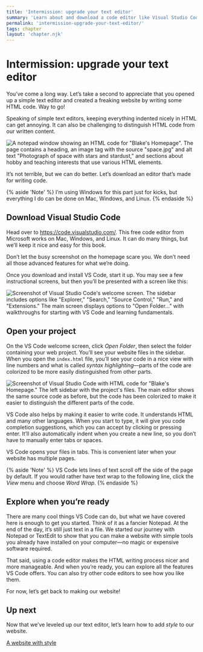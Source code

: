 ```yaml
---
title: 'Intermission: upgrade your text editor'
summary: 'Learn about and download a code editor like Visual Studio Code that provides syntax highlighting and other features specifically for coding.'
permalink: 'intermission-upgrade-your-text-editor/'
tags: chapter
layout: 'chapter.njk'
---
```


# Intermission: upgrade your text editor

You’ve come a long way. Let’s take a second to appreciate that you opened up a simple text editor and created a freaking website by writing some HTML code. Way to go!

Speaking of simple text editors, keeping everything indented nicely in HTML can get annoying. It can also be challenging to distinguish HTML code from our written content.

![A notepad window showing an HTML code for "Blake's Homepage". The page contains a heading, an image tag with the source "space.jpg" and alt text "Photograph of space with stars and stardust," and sections about hobby and teaching interests that use various HTML elements.](/assets/img/code-editor-1.webp)

It’s not terrible, but we can do better. Let’s download an editor that’s made for writing code.

{% aside 'Note' %}
I’m using Windows for this part just for kicks, but everything I do can be done on Mac, Windows, and Linux.
{% endaside %}

## Download Visual Studio Code

Head over to <https://code.visualstudio.com/>. This free code editor from Microsoft works on Mac, Windows, and Linux. It can do many things, but we’ll keep it nice and easy for this book.

Don’t let the busy screenshot on the homepage scare you. We don’t need all those advanced features for what we’re doing.

Once you download and install VS Code, start it up. You may see a few instructional screens, but then you’ll be presented with a screen like this:

![Screenshot of Visual Studio Code's welcome screen. The sidebar includes options like "Explorer," "Search," "Source Control," "Run," and "Extensions." The main screen displays options to "Open Folder..." with walkthroughs for starting with VS Code and learning fundamentals.](/assets/img/code-editor-2.webp)

## Open your project

On the VS Code welcome screen, click _Open Folder_, then select the folder containing your web project. You’ll see your website files in the sidebar. When you open the `index.html` file, you’ll see your code in a nice view with line numbers and what is called _syntax highlighting_—parts of the code are colorized to be more easily distinguished from other parts.

![Screenshot of Visual Studio Code with HTML code for "Blake's Homepage." The left sidebar with the project's files. The main editor shows the same source code as before, but the code has been colorized to make it easier to distinguish the different parts of the code.](/assets/img/code-editor-3.webp)

VS Code also helps by making it easier to write code. It understands HTML and many other languages. When you start to type, it will give you code completion suggestions, which you can accept by clicking or pressing enter. It’ll also automatically indent when you create a new line, so you don’t have to manually enter tabs or spaces.

VS Code opens your files in tabs. This is convenient later when your website has multiple pages.

{% aside 'Note' %}
VS Code lets lines of text scroll off the side of the page by default. If you would rather have text wrap to the following line, click the _View_ menu and choose _Word Wrap_.
{% endaside %}

## Explore when you’re ready

There are many cool things VS Code can do, but what we have covered here is enough to get you started. Think of it as a fancier Notepad. At the end of the day, it’s still just text in a file. We started our journey with Notepad or TextEdit to show that you can make a website with simple tools you already have installed on your computer—no magic or expensive software required.

That said, using a code editor makes the HTML writing process nicer and more manageable. And when you’re ready, you can explore all the features VS Code offers. You can also try other code editors to see how you like them.

For now, let’s get back to making our website!

## Up next

Now that we’ve leveled up our text editor, let’s learn how to add _style_ to our website.

[A website with style](/a-website-with-style)
